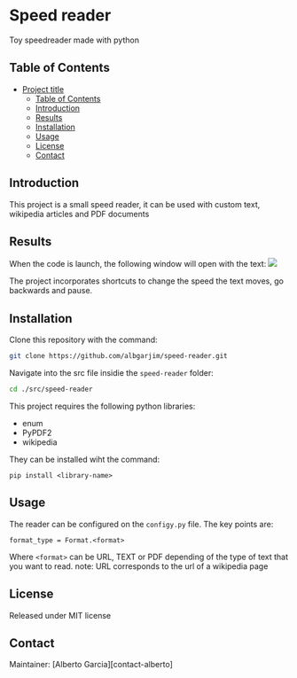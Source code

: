 # Speed reader

[//]: # "References"
[contact-albert]: albgarjim1@gmail.com
[reader-gif]: ./docs/reader-gif.gif

Toy speedreader made with python
<!-- description of what the project does  -->

## Table of Contents

- [Project title](#project-title)
  - [Table of Contents](#table-of-contents)
  - [Introduction](#introduction)
  - [Results](#results)
  - [Installation](#installation)
  - [Usage](#usage)
  - [License](#license)
  - [Contact](#contact)

## Introduction

This project is a small speed reader, it can be used with custom text, wikipedia articles and PDF documents

## Results

When the code is launch, the following window will open with the text:
![][reader-gif]

The project incorporates shortcuts to change the speed the text moves, go backwards and pause.
<!-- results of what the project does, add images and gifs -->

## Installation


Clone this repository with the command:

```sh
git clone https://github.com/albgarjim/speed-reader.git
```

Navigate into the src file insidie the `speed-reader` folder:

```sh
cd ./src/speed-reader
```

This project requires the following python libraries:
- enum
- PyPDF2
- wikipedia

They can be installed wiht the command:
```
pip install <library-name>
```

<!-- name technologies used and how to build project -->


## Usage

The reader can be configured on the `configy.py` file. The key points are:
```
format_type = Format.<format>
```
Where `<format>` can be URL, TEXT or PDF depending of the type of text that you want to read.
note: URL corresponds to the url of a wikipedia page
<!-- how to use the project, add code fragments if needed -->


## License

Released under MIT license


## Contact

Maintainer: [Alberto Garcia][contact-alberto]
